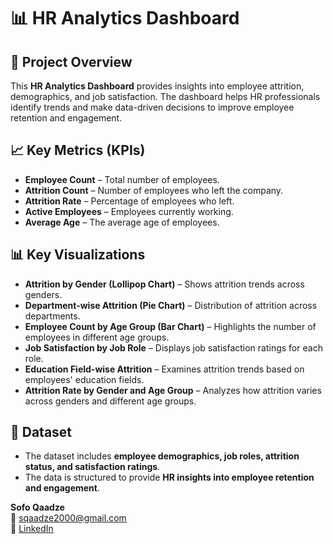 # 📊 HR Analytics Dashboard  

## 📌 Project Overview  
This **HR Analytics Dashboard** provides insights into employee attrition, demographics, and job satisfaction. The dashboard helps HR professionals identify trends and make data-driven decisions to improve employee retention and engagement.  

## 📈 Key Metrics (KPIs)  
- **Employee Count** – Total number of employees.  
- **Attrition Count** – Number of employees who left the company.  
- **Attrition Rate** – Percentage of employees who left.  
- **Active Employees** – Employees currently working.  
- **Average Age** – The average age of employees.  

## 📊 Key Visualizations  
- **Attrition by Gender (Lollipop Chart)** – Shows attrition trends across genders.  
- **Department-wise Attrition (Pie Chart)** – Distribution of attrition across departments.  
- **Employee Count by Age Group (Bar Chart)** – Highlights the number of employees in different age groups.  
- **Job Satisfaction by Job Role** – Displays job satisfaction ratings for each role.  
- **Education Field-wise Attrition** – Examines attrition trends based on employees' education fields.  
- **Attrition Rate by Gender and Age Group** – Analyzes how attrition varies across genders and different age groups.  

## 📂 Dataset  
- The dataset includes **employee demographics, job roles, attrition status, and satisfaction ratings**.  
- The data is structured to provide **HR insights into employee retention and engagement**.  







**Sofo Qaadze**  
📧 sqaadze2000@gmail.com  
🔗 [LinkedIn](https://www.linkedin.com/in/sofo-qaadze-ba7895205/)  
